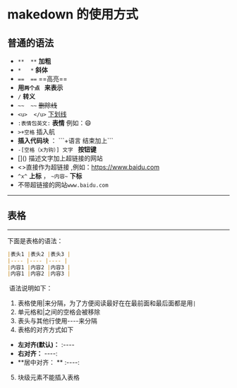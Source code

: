 # makedown 的使用方式



## 普通的语法

- `**  **` **加粗**
- `*   *` **斜体**
- `==  ==` ==高亮==
- **用`两个点 ` 来表示**
- `/`  **转义**
- `~~  ~~`  ~~删除线~~
- `<u>  </u>`  <u>下划线</u>
- `:表情包英文:`  **表情** 例如：:smile:
- `>+空格`  插入航
- **插入代码块** ： \`\`\`+语言 结束加上\`\`\`
- `-[空格（x为钩）] 文字 `  **按钮键**
- \[]\() 描述文字加上超链接的网站
- \<>直接作为超链接 ,例如：<https://www.baidu.com>
- `^x^` **上标** ， `~内容~`  **下标**
- 不带超链接的网站`www.baidu.com`

-----



## 表格

-----

下面是表格的语法：

```markdown
|表头1 |表头2 |表头3 |
|---- |---- |---- |
|内容1 |内容2 |内容3 |
|内容1 |内容2 |内容3 |
```

​      语法说明如下：

1.  表格使用|来分隔，为了方便阅读最好在在最前面和最后面都是用`|`
2.  单元格和|之间的空格会被移除
3.  表头与其他行使用----来分隔
4.  表格的对齐方式如下
   - **左对齐(默认)：** :\-\-\-\-
   - **右对齐：**  \-\-\-\-:
   - **居中对齐： **  :\-\-\-\-:
5. 块级元素不能插入表格



